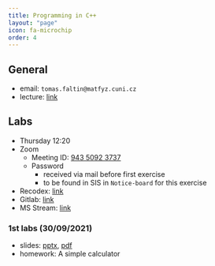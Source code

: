 ```yaml
---
title: Programming in C++
layout: "page"
icon: fa-microchip
order: 4
---
```


## General
- email: `tomas.faltin@matfyz.cuni.cz`
- lecture: [link](https://www.ksi.mff.cuni.cz/teaching/nprg041-web/)

## Labs
- Thursday 12:20
- Zoom
  - Meeting ID: [943 5092 3737](https://cuni-cz.zoom.us/j/94350923737)
  - Password
    - received via mail before first exercise
	- to be found in SIS in `Notice-board` for this exercise
- Recodex: [link](https://recodex.mff.cuni.cz/)
- Gitlab: [link](https://gitlab.mff.cuni.cz/)
- MS Stream: [link](https://web.microsoftstream.com)

### 1st labs (30/09/2021)
- slides: [pptx](data/2021-22/cpp/ex01.pptx), [pdf](data/2021-22/cpp/ex01.pdf)
- homework: A simple calculator


